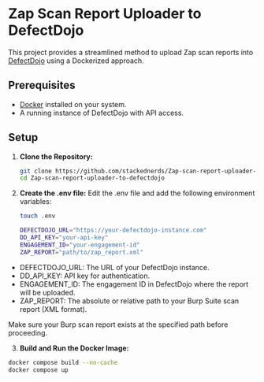 # Zap Scan Report Uploader to DefectDojo

This project provides a streamlined method to upload Zap scan reports into [DefectDojo](https://github.com/DefectDojo/django-DefectDojo) using a Dockerized approach.

## Prerequisites

- [Docker](https://www.docker.com/) installed on your system.
- A running instance of DefectDojo with API access.

## Setup

1. **Clone the Repository:**

   ```bash
   git clone https://github.com/stackednerds/Zap-scan-report-uploader-to-defectdojo.git
   cd Zap-scan-report-uploader-to-defectdojo
2. **Create the .env file:**
Edit the .env file and add the following environment variables:
   ```bash
   touch .env
   
   DEFECTDOJO_URL="https://your-defectdojo-instance.com"
   DD_API_KEY="your-api-key"
   ENGAGEMENT_ID="your-engagement-id"
   ZAP_REPORT="path/to/zap_report.xml"
- DEFECTDOJO_URL: The URL of your DefectDojo instance.
- DD_API_KEY: API key for authentication.
- ENGAGEMENT_ID: The engagement ID in DefectDojo where the report will be uploaded.
- ZAP_REPORT: The absolute or relative path to your Burp Suite scan report (XML format).

 Make sure your Burp scan report exists at the specified path before proceeding.
 
 3. **Build and Run the Docker Image:**

   ```bash
   docker compose build --no-cache
   docker compose up
